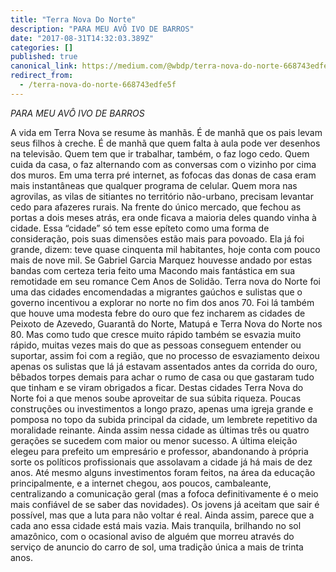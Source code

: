 ```yaml
---
title: "Terra Nova Do Norte"
description: "PARA MEU AVÔ IVO DE BARROS"
date: "2017-08-31T14:32:03.389Z"
categories: []
published: true
canonical_link: https://medium.com/@wbdp/terra-nova-do-norte-668743edfe5f
redirect_from:
  - /terra-nova-do-norte-668743edfe5f
---
```


_PARA MEU AVÔ IVO DE BARROS_

A vida em Terra Nova se resume às manhãs. É de manhã que os pais levam seus filhos à creche. É de manhã que quem falta à aula pode ver desenhos na televisão. Quem tem que ir trabalhar, também, o faz logo cedo. Quem cuida da casa, o faz alternando com as conversas com o vizinho por cima dos muros. Em uma terra pré internet, as fofocas das donas de casa eram mais instantâneas que qualquer programa de celular. Quem mora nas agrovilas, as vilas de sitiantes no território não-urbano, precisam levantar cedo para afazeres rurais. Na frente do único mercado, que fechou as portas a dois meses atrás, era onde ficava a maioria deles quando vinha à cidade. Essa “cidade” só tem esse epíteto como uma forma de consideração, pois suas dimensões estão mais para povoado. Ela já foi grande, dizem: teve quase cinquenta mil habitantes, hoje conta com pouco mais de nove mil. Se Gabriel Garcia Marquez houvesse andado por estas bandas com certeza teria feito uma Macondo mais fantástica em sua remotidade em seu romance Cem Anos de Solidão. Terra nova do Norte foi uma das cidades encomendadas a migrantes gaúchos e sulistas que o governo incentivou a explorar no norte no fim dos anos 70. Foi lá também que houve uma modesta febre do ouro que fez incharem as cidades de Peixoto de Azevedo, Guarantã do Norte, Matupá e Terra Nova do Norte nos 80. Mas como tudo que cresce muito rápido também se esvazia muito rápido, muitas vezes mais do que as pessoas conseguem entender ou suportar, assim foi com a região, que no processo de esvaziamento deixou apenas os sulistas que lá já estavam assentados antes da corrida do ouro, bêbados torpes demais para achar o rumo de casa ou que gastaram tudo que tinham e se viram obrigados a ficar. Destas cidades Terra Nova do Norte foi a que menos soube aproveitar de sua súbita riqueza. Poucas construções ou investimentos a longo prazo, apenas uma igreja grande e pomposa no topo da subida principal da cidade, um lembrete repetitivo da moralidade reinante. Ainda assim nessa cidade as últimas três ou quatro gerações se sucedem com maior ou menor sucesso. A última eleição elegeu para prefeito um empresário e professor, abandonando à própria sorte os políticos profissionais que assolavam a cidade já há mais de dez anos. Até mesmo alguns investimentos foram feitos, na área da educação principalmente, e a internet chegou, aos poucos, cambaleante, centralizando a comunicação geral (mas a fofoca definitivamente é o meio mais confiável de se saber das novidades). Os jovens já aceitam que sair é possível, mas que a luta para não voltar é real. Ainda assim, parece que a cada ano essa cidade está mais vazia. Mais tranquila, brilhando no sol amazônico, com o ocasional aviso de alguém que morreu através do serviço de anuncio do carro de sol, uma tradição única a mais de trinta anos.
